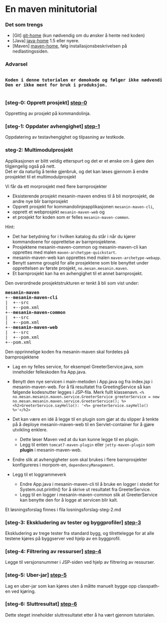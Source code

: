 # En maven minitutorial

### Det som trengs

- [Git] [git-home] (kun nødvendig om du ønsker å hente ned koden)
- [Java] [java-home] 1.5 eller nyere.
- [Maven] [maven-home], følg installasjonsbeskrivelsen på nedlastingssiden.

### Advarsel
<pre>
<strong>
Koden i denne tutorialen er demokode og følger ikke nødvendigvis best practice.
Den er ikke ment for bruk i produksjon.
</strong>
</pre>

### [steg-0: Opprett prosjekt] [step-0]
Oppretting av prosjekt på kommandolinja.

### [steg-1: Oppdater avhengighet] [step-1]
Oppdatering av testavhengighet og tilpasning av testkode.

### steg-2: Multimodulprosjekt
Applikasjonen er blitt veldig etterspurt og det er et ønske om å gjøre den tilgjengelig også på nett.  
Det er da naturlig å tenke gjenbruk, og det kan løses gjennom å endre prosjektet til et multimodulprosjekt

Vi får da ett morprosjekt med flere barnprosjekter

 - Eksisterende prosjekt mesanin-maven endres til å bli morprosjekt, de andre nye blir barnprosjekt
 - Opprett prosjekt for kommandolinjeapplikasjonen `mesanin-maven-cli`,
 - opprett et webprosjekt `mesanin-maven-web` og
 - et prosjekt for koden som er felles `mesanin-maven-common`.

Hint:

- Det har betydning for i hvilken katalog du står i når du kjører kommandoene for opprettelse av barnprosjektene.
- Prosjektene mesanin-maven-common og mesanin-maven-cli kan opprettes med malen `maven-archetype-quickstart`.
- mesanin-maven-web kan opprettes med malen `maven-archetype-webapp`.
- Benytt samme groupId for alle prosjektene som ble benyttet under opprettelsen av første prosjekt, `no.mesan.mesanin.maven`.
- Et barnprosjekt kan ha en avhengighet til et annet barnprosjekt.

Den overordnede prosjektstrukturen er tenkt å bli som vist under:
<pre>
<strong>mesanin-maven</strong>
+--<strong>mesanin-maven-cli</strong>
|  +--src
|  +--pom.xml
+--<strong>mesanin-maven-common</strong>
|  +--src
|  +--pom.xml
+--<strong>mesanin-maven-web</strong>
|  +--src
|  +--pom.xml
+--pom.xml  
</pre>

Den opprinnelige koden fra mesanin-maven skal fordeles på barnprosjektene

- Lag en ny felles service, for eksempel GreeterService.java, som  inneholder felleskoden fra App.java.
- Benytt den nye servicen i main-metoden i App.java og fra index.jsp i mesanin-maven-web.
For å få resultatet fra GreetingService så kan følgende kodesnutter legges i JSP-fila. Merk fullt klassenavn.
`<% no.mesan.mesanin.maven.service.GreeterService greeterService = new no.mesan.mesanin.maven.service.GreeterService(); %>`
`<h2>GreeterService.sayHello(): '<%= greeterService.sayHello() %>'</h2>`

- Det kan være en idé å legge til en plugin som gjør at du slipper å tenkte på å deploye mesanin-maven-web til en Servlet-container for å gjøre utvikling enklere. 
  - Dette løser Maven ved at du kan kunne legge til en plugin.
  - Legg til enten `tomcat7-maven-plugin` eller `jetty-maven-plugin` som **plugin** i mesanin-maven-web.
- Endre slik at avhengigheter som skal brukes i flere barnprosjekter konfigureres i morpom-en, `dependencyManagement`.
- Legg til et loggrammeverk
  - Endre App.java i mesanin-maven-cli til å bruke en logger i stedet for System.out.println() for å skrive ut resultatet fra GreeterService.
  - Legg til en logger i mesanin-maven-common slik at GreeterService kan benytte den for å logge at servicen blir kalt.

Et løsningsforslag finnes i fila losningsforslag-steg-2.md

### [steg-3: Ekskludering av tester og byggprofiler] [step-3]
Ekskludering av trege tester fra standard bygg, og tilrettelegge for at alle testene kjøres på byggserver ved hjelp av en byggprofil.

### [steg-4: Filtrering av ressurser] [step-4]
Legge til versjonsnummer i JSP-siden ved hjelp av filtrering av ressurser.

### [steg-5: Uber-jar] [step-5]
Lag en uber-jar som kan kjøres uten å måtte manuelt bygge opp classpath-en ved kjøring.

### [steg-6: Sluttresultat] [step-6]
Dette steget inneholder sluttresultatet etter å ha vært gjennom tutorialen.


[git-home]: http://git-scm.com/
[java-home]: http://www.oracle.com/technetwork/java/javase/downloads/index.html
[maven-home]: http://maven.apache.org/
[maven-search-repo]: http://search.maven.org/

[step-0]: https://github.com/mesan/mesanin-maven/tree/step-0
[step-1]: https://github.com/mesan/mesanin-maven/tree/step-1
[step-2]: https://github.com/mesan/mesanin-maven/tree/step-2
[step-3]: https://github.com/mesan/mesanin-maven/tree/step-3
[step-4]: https://github.com/mesan/mesanin-maven/tree/step-4
[step-5]: https://github.com/mesan/mesanin-maven/tree/step-5
[step-6]: https://github.com/mesan/mesanin-maven/tree/step-6
